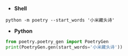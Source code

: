 - **Shell**
```
python -m poetry --start_words '小米藏头诗'
```

- **Python**
```python
from poetry.poetry_gen import PoetryGen
print(PoetryGen.gen(start_words='小米藏头诗'))
```